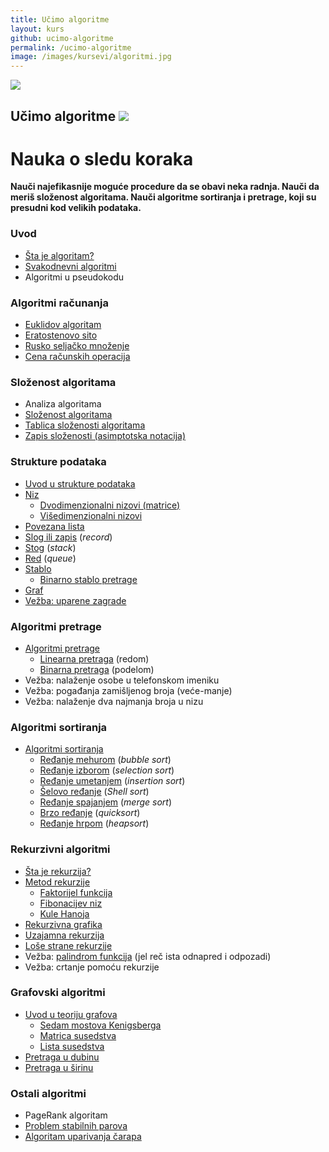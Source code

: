 ```yaml
---
title: Učimo algoritme
layout: kurs
github: ucimo-algoritme
permalink: /ucimo-algoritme
image: /images/kursevi/algoritmi.jpg
---
```


![]({{page.image}})

## Učimo algoritme [<img src="/images/ui/ikonice/github.svg" class="ikonica-veca">](https://github.com/skolakoda/ucimo-algoritme)
# Nauka o sledu koraka

**Nauči najefikasnije moguće procedure da se obavi neka radnja. Nauči da meriš složenost algoritama. Nauči algoritme sortiranja i pretrage, koji su presudni kod velikih podataka.**

### Uvod

- [Šta je algoritam?](/algoritmi-uvod)
- [Svakodnevni algoritmi](/svakodnevni-algoritmi)
- Algoritmi u pseudokodu

### Algoritmi računanja

- [Euklidov algoritam](/euklidov-algoritam)
- [Eratostenovo sito](/eratostenovo-sito)
- [Rusko seljačko množenje](/rusko-mnozenje)
- [Cena računskih operacija](/cena-racunskih-operacija)

### Složenost algoritama

- Analiza algoritama
- [Složenost algoritama](/efikasnost-algoritama)
- [Tablica složenosti algoritama](/tablica-slozenosti-algoritama)
- [Zapis složenosti (asimptotska notacija)](/asimptotska-notacija)

### Strukture podataka

- [Uvod u strukture podataka](/strukture-podataka)
- [Niz](/nizovi)
  - [Dvodimenzionalni nizovi (matrice)](/matrice)
  - [Višedimenzionalni nizovi](/visedimenzionalni-nizovi)
- [Povezana lista](/povezana-lista)
- [Slog ili zapis](/slog) (*record*)
- [Stog](/stog) (*stack*)
- [Red](/red) (*queue*)
- [Stablo](/stablo)
  - [Binarno stablo pretrage](/binarno-stablo-pretrage)
- [Graf](/graf)
- [Vežba: uparene zagrade](/vezba-uparene-zagrade)

### Algoritmi pretrage

- [Algoritmi pretrage](/algoritmi-pretrazivanja)
  - [Linearna pretraga](/linearna-pretraga) (redom)
  - [Binarna pretraga](/binarna-pretraga) (podelom)
- Vežba: nalaženje osobe u telefonskom imeniku
- Vežba: pogađanja zamišljenog broja (veće-manje)
- Vežba: nalaženje dva najmanja broja u nizu

### Algoritmi sortiranja

- [Algoritmi sortiranja](/algoritmi-sortiranja)
  - [Ređanje mehurom](/redjanje-mehurom) (_bubble sort_)
  - [Ređanje izborom](/redjanje-izborom) (_selection sort_)
  - [Ređanje umetanjem](/redjanje-umetanjem) (_insertion sort_)
  - [Šelovo ređanje](/shelovo-redjanje) (*Shell sort*)
  - [Ređanje spajanjem](/redjanje-spajanjem) (_merge sort_)
  - [Brzo ređanje](/brzo-redjanje) (_quicksort_)
  - [Ređanje hrpom](/redjanje-hrpom) (*heapsort*)

### Rekurzivni algoritmi

- [Šta je rekurzija?](/rekurzija)
- [Metod rekurzije](/metod-rekurzije)
  - [Faktorijel funkcija](/faktorijel)
  - [Fibonacijev niz](/fibonacijev-niz)
  - [Kule Hanoja](/kule-hanoja)
- [Rekurzivna grafika](/rekurzivna-grafika)
- [Uzajamna rekurzija](/uzajamna-rekurzija)
- [Loše strane rekurzije](/lose-strane-rekurzije)
- Vežba: [palindrom funkcija](https://www.khanacademy.org/computing/computer-science/algorithms/recursive-algorithms/p/challenge-is-a-string-a-palindrome) (jel reč ista odnapred i odpozadi)
- Vežba: crtanje pomoću rekurzije

### Grafovski algoritmi

- [Uvod u teoriju grafova](/teorija-grafova)
  - [Sedam mostova Kenigsberga](/problem-sedam-mostova)
  - [Matrica susedstva](/matrica-susedstva)
  - [Lista susedstva](/lista-susedstva)
- [Pretraga u dubinu](/pretraga-u-dubinu)
- [Pretraga u širinu](/pretraga-u-sirinu)

### Ostali algoritmi

- PageRank algoritam
- [Problem stabilnih parova](/problem-stabilnih-parova)
- [Algoritam uparivanja čarapa](/algoritam-carapa)
